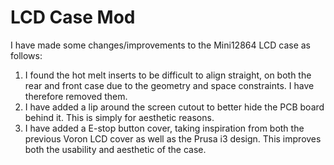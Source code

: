 # LCD Case Mod

I have made some changes/improvements to the Mini12864 LCD case as follows:
1. I found the hot melt inserts to be difficult to align straight, on both the rear and front case due to the geometry and space constraints. I have therefore removed them.
2. I have added a lip around the screen cutout to better hide the PCB board behind it. This is simply for aesthetic reasons.
3. I have added a E-stop button cover, taking inspiration from both the previous Voron LCD cover as well as the Prusa i3 design. This improves both the usability and aesthetic of the case.

